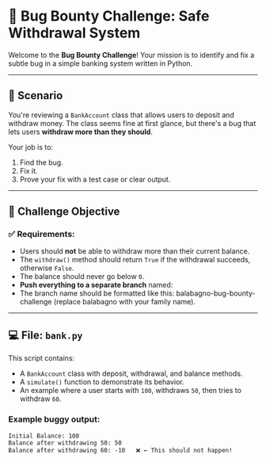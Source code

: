 # 🐞 Bug Bounty Challenge: Safe Withdrawal System

Welcome to the **Bug Bounty Challenge**! Your mission is to identify and fix a subtle bug in a simple banking system written in Python.

---

## 💼 Scenario

You're reviewing a `BankAccount` class that allows users to deposit and withdraw money. The class seems fine at first glance, but there's a bug that lets users **withdraw more than they should**.

Your job is to:

1. Find the bug.
2. Fix it.
3. Prove your fix with a test case or clear output.

---

## 🧠 Challenge Objective

### ✅ Requirements:

- Users should **not** be able to withdraw more than their current balance.
- The `withdraw()` method should return `True` if the withdrawal succeeds, otherwise `False`.
- The balance should never go below `0`.
- **Push everything to a separate branch** named:
- The branch name should be formatted like this: balabagno-bug-bounty-challenge (replace balabagno with your family name).
 

---

## 💻 File: `bank.py`

This script contains:

- A `BankAccount` class with deposit, withdrawal, and balance methods.
- A `simulate()` function to demonstrate its behavior.
- An example where a user starts with `100`, withdraws `50`, then tries to withdraw `60`.

### Example buggy output:
```txt
Initial Balance: 100
Balance after withdrawing 50: 50
Balance after withdrawing 60: -10   ❌ ← This should not happen!
